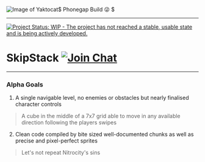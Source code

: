 ![Image of Yaktocat](https://chart.googleapis.com/chart?chs=116x116&cht=qr&chl=https://build.phonegap.com/apps/1470249/install/9zTrcKz_tDDeyf8-5Y_9&chld=L|1&choe=UTF-8)$ Phonegap Build :stuck_out_tongue_winking_eye:  $
___
[![Project Status: WIP - The project has not reached a stable, usable state and is being actively developed.](http://www.repostatus.org/badges/0.1.0/wip.svg)](http://www.repostatus.org/#wip)

# SkipStack [![Join Chat](https://badges.gitter.im/Join%20Chat.svg)](https://gitter.im/mromangmg/SkipStack)
___
<h3>Alpha Goals</h3>

1) A single navigable level, no enemies or obstacles but nearly finalised character controls

> A cube in the middle of a 7x7 grid able to move in any available direction following the players swipes

2) Clean code compiled by bite sized well-documented chunks as well as precise and pixel-perfect sprites

> Let's not repeat Nitrocity's sins

